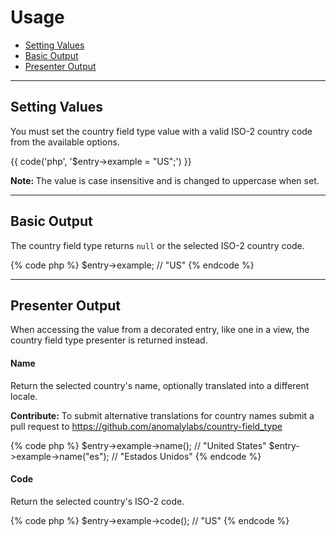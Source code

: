 # Usage

- [Setting Values](#mutator)
- [Basic Output](#output)
- [Presenter Output](#presenter)

<hr>

<a name="mutator"></a>
## Setting Values

You must set the country field type value with a valid ISO-2 country code from the available options.

{{ code('php', '$entry->example = "US";') }}

<div class="alert alert-info">
<strong>Note: </strong> The value is case insensitive and is changed to uppercase when set.
</div>

<hr>

<a name="output"></a>
## Basic Output

The country field type returns `null` or the selected ISO-2 country code.

{% code php %}
$entry->example; // "US"
{% endcode %}

<hr>

<a name="presenter"></a>
## Presenter Output

When accessing the value from a decorated entry, like one in a view, the country field type presenter is returned instead.

#### Name

Return the selected country's name, optionally translated into a different locale.

<div class="alert alert-success">
<strong>Contribute:</strong> To submit alternative translations for country names submit a pull request to <a href="https://github.com/anomalylabs/country-field_type" target="_blank">https://github.com/anomalylabs/country-field_type</a>
</div>

{% code php %}
$entry->example->name();     // "United States"
$entry->example->name("es"); // "Estados Unidos"
{% endcode %}

#### Code

Return the selected country's ISO-2 code.

{% code php %}
$entry->example->code(); // "US"
{% endcode %}
